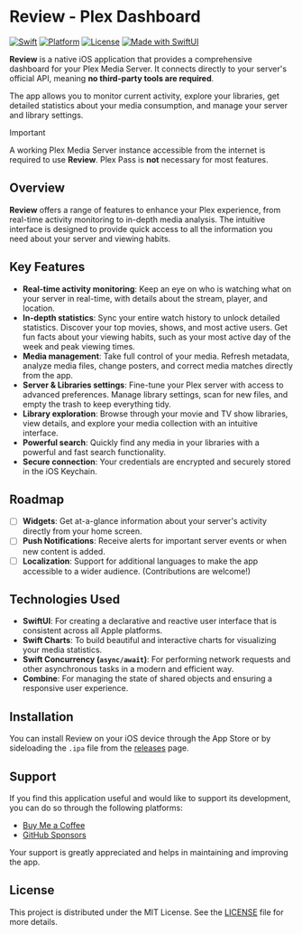 # Review - Plex Dashboard

[![Swift](https://img.shields.io/badge/Swift-5.10-orange.svg?logo=swift)](https://swift.org)
[![Platform](https://img.shields.io/badge/Platform-iOS%2018%2B-blue.svg)](https://developer.apple.com/ios/)
[![License](https://img.shields.io/github/license/Loriage/Review?color=%239944ee)](./LICENSE)
[![Made with SwiftUI](https://img.shields.io/badge/Made%20with-SwiftUI-blue.svg?logo=swift)](https://developer.apple.com/xcode/swiftui/)

**Review** is a native iOS application that provides a comprehensive dashboard for your Plex Media Server. It connects directly to your server's official API, meaning **no third-party tools are required**.

The app allows you to monitor current activity, explore your libraries, get detailed statistics about your media consumption, and manage your server and library settings.

> [!IMPORTANT]  
> A working Plex Media Server instance accessible from the internet is required to use **Review**.
> Plex Pass is **not** necessary for most features.

## Overview

**Review** offers a range of features to enhance your Plex experience, from real-time activity monitoring to in-depth media analysis. The intuitive interface is designed to provide quick access to all the information you need about your server and viewing habits.

## Key Features

-   **Real-time activity monitoring**: Keep an eye on who is watching what on your server in real-time, with details about the stream, player, and location.
-   **In-depth statistics**: Sync your entire watch history to unlock detailed statistics. Discover your top movies, shows, and most active users. Get fun facts about your viewing habits, such as your most active day of the week and peak viewing times.
-   **Media management**: Take full control of your media. Refresh metadata, analyze media files, change posters, and correct media matches directly from the app.
-   **Server & Libraries settings**: Fine-tune your Plex server with access to advanced preferences. Manage library settings, scan for new files, and empty the trash to keep everything tidy.
-   **Library exploration**: Browse through your movie and TV show libraries, view details, and explore your media collection with an intuitive interface.
-   **Powerful search**: Quickly find any media in your libraries with a powerful and fast search functionality.
-   **Secure connection**: Your credentials are encrypted and securely stored in the iOS Keychain.

## Roadmap

-   [ ] **Widgets**: Get at-a-glance information about your server's activity directly from your home screen.
-   [ ] **Push Notifications**: Receive alerts for important server events or when new content is added.
-   [ ] **Localization**: Support for additional languages to make the app accessible to a wider audience. (Contributions are welcome!)

## Technologies Used

-   **SwiftUI**: For creating a declarative and reactive user interface that is consistent across all Apple platforms.
-   **Swift Charts**: To build beautiful and interactive charts for visualizing your media statistics.
-   **Swift Concurrency (`async/await`)**: For performing network requests and other asynchronous tasks in a modern and efficient way.
-   **Combine**: For managing the state of shared objects and ensuring a responsive user experience.

## Installation

You can install Review on your iOS device through the App Store or by sideloading the `.ipa` file from the [releases](https://github.com/Loriage/Review-Swift-App/releases/latest) page.

## Support

If you find this application useful and would like to support its development, you can do so through the following platforms:

-   [Buy Me a Coffee](https://buymeacoffee.com/loriage)
-   [GitHub Sponsors](https://github.com/sponsors/Loriage)

Your support is greatly appreciated and helps in maintaining and improving the app.

## License

This project is distributed under the MIT License. See the [LICENSE](./LICENSE) file for more details.

